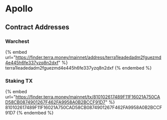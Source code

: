 # Apollo

## Contract Addresses

### Warchest

{% embed url="https://finder.terra.money/mainnet/address/terra1leadedadm2fguezmd4e445h6fe337yzq8n2dxf" %}
terra1leadedadm2fguezmd4e445h6fe337yzq8n2dxf
{% endembed %}

### Staking TX

{% embed url="https://finder.terra.money/mainnet/tx/810102617489F11F16021A750CAD58CB0874901267F462FA9958A0B2BCCF91D7" %}
810102617489F11F16021A750CAD58CB0874901267F462FA9958A0B2BCCF91D7
{% endembed %}
